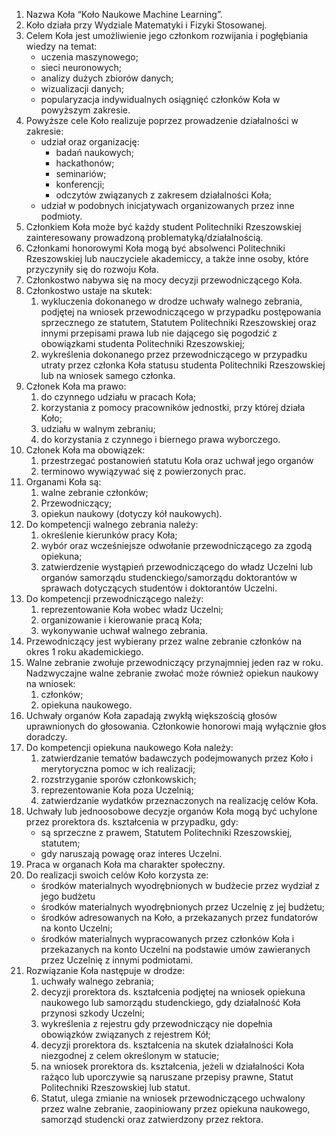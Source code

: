1. Nazwa Koła “Koło Naukowe Machine Learning”.
1. Koło działa przy Wydziale Matematyki i Fizyki Stosowanej.
1. Celem Koła jest umożliwienie jego członkom rozwijania i pogłębiania wiedzy
na temat:
    - uczenia maszynowego;
    - sieci neuronowych;
    - analizy dużych zbiorów danych;
    - wizualizacji danych;
    - popularyzacja indywidualnych osiągnięć członków Koła w powyższym zakresie.
1. Powyższe cele Koło realizuje poprzez prowadzenie działalności w zakresie:
    - udział oraz organizację:
        - badań naukowych;
        - hackathonów;
        - seminariów;
        - konferencji;
        - odczytów związanych z zakresem działalności Koła;
    - udział w podobnych inicjatywach organizowanych przez inne podmioty.
1. Członkiem Koła może być każdy student Politechniki Rzeszowskiej
   zainteresowany prowadzoną problematyką/działalnością.
1. Członkami honorowymi Koła mogą być absolwenci Politechniki Rzeszowskiej lub
   nauczyciele akademiccy, a także inne osoby, które przyczyniły się do rozwoju
   Koła.
1. Członkostwo nabywa się na mocy decyzji przewodniczącego Koła.
1. Członkostwo ustaje na skutek:
    1. wykluczenia dokonanego w drodze uchwały walnego zebrania, podjętej na
       wniosek przewodniczącego w przypadku postępowania sprzecznego ze
       statutem, Statutem Politechniki Rzeszowskiej oraz innymi przepisami prawa
       lub nie dającego się pogodzić z obowiązkami studenta Politechniki
       Rzeszowskiej;
    1. wykreślenia dokonanego przez przewodniczącego w przypadku utraty przez
       członka Koła statusu studenta Politechniki Rzeszowskiej lub na wniosek
       samego członka.
1. Członek Koła ma prawo:
    1. do czynnego udziału w pracach Koła;
    1. korzystania z pomocy pracowników jednostki, przy której działa Koło;
    1. udziału w walnym zebraniu;
    1. do korzystania z czynnego i biernego prawa wyborczego. 
1. Członek Koła ma obowiązek:
    1. przestrzegać postanowień statutu Koła oraz uchwał jego organów
    1. terminowo wywiązywać się z powierzonych prac.
1. Organami Koła są:
    1. walne zebranie członków;
    1. Przewodniczący; 
    1. opiekun naukowy (dotyczy kół naukowych).
1. Do kompetencji walnego zebrania należy: 
    1. określenie kierunków pracy Koła;
    1. wybór oraz wcześniejsze odwołanie przewodniczącego za zgodą opiekuna;
    1. zatwierdzenie wystąpień przewodniczącego do władz Uczelni lub organów
       samorządu studenckiego/samorządu doktorantów w sprawach dotyczących
       studentów i doktorantów Uczelni.
1. Do kompetencji przewodniczącego należy: 
    1. reprezentowanie Koła wobec władz Uczelni; 
    1. organizowanie i kierowanie pracą Koła;
    1. wykonywanie uchwał walnego zebrania.
1. Przewodniczący jest wybierany przez walne zebranie członków na okres 1 roku
   akademickiego.
1. Walne zebranie zwołuje przewodniczący przynajmniej jeden raz w roku.
   Nadzwyczajne walne zebranie zwołać może również opiekun naukowy na wniosek:
    1. członków;
    1. opiekuna naukowego.
1. Uchwały organów Koła zapadają zwykłą większością głosów uprawnionych do
   głosowania. Członkowie honorowi mają wyłącznie głos doradczy.
1. Do kompetencji opiekuna naukowego Koła należy: 
    1. zatwierdzanie tematów badawczych podejmowanych przez Koło i merytoryczna
       pomoc w ich realizacji; 
    1. rozstrzyganie sporów członkowskich;
    1. reprezentowanie Koła poza Uczelnią; 
    1. zatwierdzanie wydatków przeznaczonych na realizację celów Koła.
1. Uchwały lub jednoosobowe decyzje organów Koła mogą być uchylone przez
   prorektora ds. kształcenia w przypadku, gdy:
    - są sprzeczne z prawem, Statutem Politechniki Rzeszowskiej, statutem;
    - gdy naruszają powagę oraz interes Uczelni.
1. Praca w organach Koła ma charakter społeczny.
1. Do realizacji swoich celów Koło korzysta ze: 
    - środków materialnych wyodrębnionych w budżecie przez wydział z jego
      budżetu
    - środków materialnych wyodrębnionych przez Uczelnię z jej budżetu; 
    - środków adresowanych na Koło, a przekazanych przez fundatorów na konto
      Uczelni; 
    - środków materialnych wypracowanych przez członków Koła i przekazanych na
      konto Uczelni na podstawie umów zawieranych przez Uczelnię z innymi
      podmiotami. 
1. Rozwiązanie Koła następuje w drodze: 
    1. uchwały walnego zebrania;
    1. decyzji prorektora ds. kształcenia podjętej na wniosek opiekuna
       naukowego lub samorządu studenckiego, gdy działalność Koła przynosi
       szkody Uczelni; 
    1. wykreślenia z rejestru gdy przewodniczący nie dopełnia obowiązków
       związanych z rejestrem Kół; 
    1. decyzji prorektora ds. kształcenia na skutek działalności Koła
       niezgodnej z celem określonym w statucie; 
    1. na wniosek prorektora ds. kształcenia, jeżeli w działalności Koła rażąco
       lub uporczywie są naruszane przepisy prawne, Statut Politechniki
       Rzeszowskiej lub statut.
    1. Statut, ulega zmianie na wniosek przewodniczącego uchwalony przez walne
       zebranie, zaopiniowany przez opiekuna naukowego, samorząd studencki
       oraz zatwierdzony przez rektora. 
